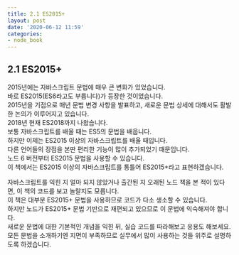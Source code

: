 ```yaml
---
title: 2.1 ES2015+
layout: post
date: '2020-06-12 11:59'
categories:
- node_book
---
```


## 2.1 ES2015+

2015년에는 자바스크립트 문법에 매우 큰 변화가 있었습니다.  
바로 ES2015(ES6라고도 부릅니다)가 등장한 것이었습니다.  
2015년을 기점으로 매년 문법 변경 사항을 발표하고, 새로운 문법 상세에 대해서도 활발한 논의가 이루어지고 있습니다.  
2018년 현재 ES2018까지 나왔습니다.  
보통 자바스크립트를 배울 때는 ES5의 문법을 배웁니다.  
하지만 이제는 ES2015 이상의 자바스크립트를 배울 때입니다.  
다른 언어들의 장점을 본딴 편리한 기능이 많이 추가되었기 때문입니다.  
노드 6 버전부터 ES2015 문법을 사용할 수 있습니다.  
이 책에서는 ES2015 이상의 자바스크립트를 통틀어 ES2015+라고 표현하겠습니다.  

자바스크립트를 익힌 지 얼마 되지 않았거나 출간된 지 오래된 노드 책을 본 적이 있다면, 이 책의 코드를 보고 놀랄지도 모릅니다.  
이 책은 대부분 ES2015+ 문법을 사용하므로 코드가 다소 생소할 수 있습니다.  
하지만 노드가 ES2015+ 문법 기반으로 재편되고 있으므로 이 문법에 익숙해져야 합니다.  
새로운 문법에 대한 기본적인 개념을 익힌 뒤, 실습 코드를 따라해보고 응용도 해보세요.  
모든 문법을 소개하기엔 지면이 부족하므로 실무에서 많이 사용하는 것들 위주로 설명하도록 하겠습니다.

